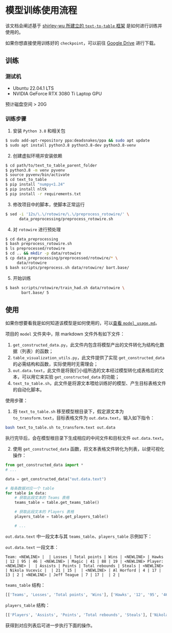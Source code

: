 # 模型训练使用流程

该文档会阐述基于 [shirley-wu 所建立的 `text-to-table` 框架](https://github.com/shirley-wu/text_to_table) 是如何进行训练并使用的。

如果你想直接使用训练好的 `checkpoint`，可以前往 [Google Drive](https://drive.google.com/file/d/1Gbp8cET2p4AhYbC0wAnq_v9RG23PSChh/view?usp=sharing) 进行下载。

## 训练

### 测试机

- Ubuntu 22.04.1 LTS
- NVIDIA GeForce RTX 3080 Ti Laptop GPU

预计磁盘空间 > 20G

### 训练步骤

1. 安装 `Python 3.8` 和相关包
``` bash
$ sudo add-apt-repository ppa:deadsnakes/ppa && sudo apt update
$ sudo apt install python3.8 python3.8-dev python3.8-venv
```
2. 创建虚拟环境并安装依赖
``` bash
$ cd path/to/text_to_table_parent_folder
$ python3.8 -m venv pyvenv
$ source pyvenv/bin/activate
$ cd text_to_table
$ pip install "numpy<1.24"
$ pip install nltk
$ pip install -r requirements.txt
```
3. 修改项目中的脚本，使脚本正常运行
``` bash
$ sed -i '12s/\.\/rotowire/\.\/preprocess_rotowire/' \
      data_preprocessing/preprocess_rotowire.sh
```
4. 对 `rotowire` 进行预处理
``` bash
$ cd data_preprocessing
$ bash preprocess_rotowire.sh
$ ls preprocessed/rotowire
$ cd .. && mkdir -p data/rotowire
$ cp data_preprocessing/preprocessed/rotowire/* \
     data/rotowire
$ bash scripts/preprocess.sh data/rotowire/ bart.base/
```
5. 开始训练
``` bash
$ bash scripts/rotowire/train_had.sh data/rotowire \
       bart.base/ 5
```

## 使用

如果你想要看我是如何知道该模型是如何使用的，可以[查看 `model_usage.md`](model_usage.md)。

项目的 `model` 文件夹中，除 markdown 文件外有如下文件：
1. `get_constructed_data.py`，此文件内包含将模型产出的文件转化为结构化数据（列表）的函数；
2. `table_visualization_utils.py`，此文件提供了实现 `get_constructed_data` 的必需结构和函数，实际使用时无需理会；
3. `out.data.text`，此文件是将我们小组所选的文本经过模型转化成表格后的文本，可以用它来实验 `get_constructed_data` 的功能；
4. `text_to_table.sh`，此文件是将源文本喂给训练好的模型、产生目标表格文件的自动化脚本。

使用步骤：
1. 将 `text_to_table.sh` 移至模型根目录下，假定源文本为 `to_transform.text`，目标表格文件为 `out.data.text`，输入如下指令：
``` bash
bash text_to_table.sh to_transform.text out.data
```

执行完毕后，会在模型根目录下生成相应的中间文件和目标文件 `out.data.text`。

2. 使用 `get_constructed_data` 函数，将文本表格文件转化为列表，以便可视化操作：
``` python
from get_constructed_data import *
# ...

data = get_constructed_data("out.data.text")

# 每条数据对应一个 table
for table in data:
    # 获取此段文本的 Teams 表格
    teams_table = table.get_teams_table()

    # 获取此段文本的 Players 表格
    players_table = table.get_players_table()

    # ...
```

`out.data.text` 中一段文本与其 `teams_table`、`players_table` 示例如下：

`out.data.text` 一段文本：
``` text
Team: <NEWLINE> |  | Losses | Total points | Wins | <NEWLINE> | Hawks | 12 | 95 | 46 | <NEWLINE> | Magic | 41 | 88 | 19 | <NEWLINE> Player: <NEWLINE> |  | Assists | Points | Total rebounds | Steals | <NEWLINE> | Nikola Vucevic |  | 21 | 15 |  | <NEWLINE> | Al Horford | 4 | 17 | 13 | 2 | <NEWLINE> | Jeff Teague | 7 | 17 |  | 2 |
```

`teams_table` 结构：
``` python
[['Teams', 'Losses', 'Total points', 'Wins'], ['Hawks', '12', '95', '46'], ['Magic', '41', '88', '19']]
```

`players_table` 结构：
``` python
[['Players', 'Assists', 'Points', 'Total rebounds', 'Steals'], ['Nikola Vucevic', '', '21', '15', ''], ['Al Horford', '4', '17', '13', '2'], ['Jeff Teague', '7', '17', '', '2']]
```

获得到对应列表后可进一步执行下面的操作。
